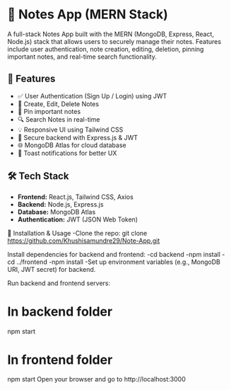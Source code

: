 # 📝 Notes App (MERN Stack)

A full-stack Notes App built with the MERN (MongoDB, Express, React, Node.js) stack that allows users to securely manage their notes. Features include user authentication, note creation, editing, deletion, pinning important notes, and real-time search functionality.

## 🚀 Features

- ✅ User Authentication (Sign Up / Login) using JWT
- 📝 Create, Edit, Delete Notes
- 📌 Pin important notes
- 🔍 Search Notes in real-time
- 💡 Responsive UI using Tailwind CSS
- 🔐 Secure backend with Express.js & JWT
- 🌐 MongoDB Atlas for cloud database
- 🔄 Toast notifications for better UX

## 🛠️ Tech Stack

- **Frontend:** React.js, Tailwind CSS, Axios
- **Backend:** Node.js, Express.js
- **Database:** MongoDB Atlas
- **Authentication:** JWT (JSON Web Token)

📂 Installation & Usage
-Clone the repo: git clone https://github.com/Khushisamundre29/Note-App.git

Install dependencies for backend and frontend:
-cd backend
-npm install
-cd ../frontend
-npm install
-Set up environment variables (e.g., MongoDB URI, JWT secret) for backend.

Run backend and frontend servers:
# In backend folder
npm start

# In frontend folder
npm start
Open your browser and go to http://localhost:3000


